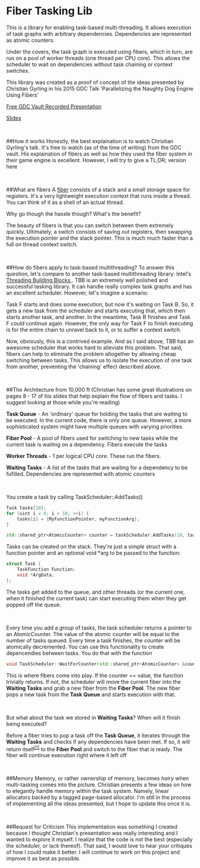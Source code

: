 **Fiber Tasking Lib**
====================

This is a library for enabling task-based multi-threading. It allows execution of task graphs with arbitrary dependencies. Dependencies are represented as atomic counters.

Under the covers, the task graph is executed using fibers, which in turn, are run on a pool of worker threads (one thread per CPU core). This allows the scheduler to wait on dependencies without task chaining or context switches. 

This library was created as a proof of concept of the ideas presented by
Christian Gyrling in his 2015 GDC Talk 'Parallelizing the Naughty Dog Engine Using Fibers'

[Free GDC Vault Recorded Presentation](http://gdcvault.com/play/1022186/Parallelizing-the-Naughty-Dog-Engine)

[Slides](http://twvideo01.ubm-us.net/o1/vault/gdc2015/presentations/Gyrling_Christian_Parallelizing_The_Naughty.pdf)

<br />

##How it works
Honestly, the best explaination is to watch Christian Gyrling's talk. It's free to watch (as of the time of writing) from the GDC vault. His explaination of fibers as well as how they used the fiber system in their game engine is excellent. However, I will try to give a TL;DR; version here

<br />

##What are fibers
A [fiber](https://msdn.microsoft.com/en-us/library/windows/desktop/ms682661%28v=vs.85%29.aspx) consists of a stack and a small storage space for registers. It's a very lightweight execution context that runs inside a thread. You can think of it as a shell of an actual thread. 

Why go though the hassle though? What's the benefit?

The beauty of fibers is that you can switch between them extremely quickly. Ultimately, a switch consists of saving out registers, then swapping the execution pointer and the stack pointer. This is much much faster than a full on thread context switch.

<br />

##How do fibers apply to task-based multithreading?
To answer this question, let's compare to another task-based multithreading library: Intel's [Threading Building Blocks ](https://www.threadingbuildingblocks.org/). TBB is an extremely well polished and successful tasking library. It can handle really complex task graphs and has an excellent scheduler. However, let's imagine a scenario:

Task F starts and does some execution, but now it's waiting on Task B. So, it gets a new task from the scheduler and starts executing that, which then starts another task, and another. In the meantime, Task B finishes and Task F _could_ continue again. However, the only way for Task F to finish executing is for the entire chain to unravel back to it, or to suffer a context switch. 

Now, obviously, this is a contrived example. And as I said above, TBB has an awesome scheduler that works hard to alleviate this problem. That said, fibers can help to eliminate the problem altogether by allowing cheap switching between tasks. This allows us to isolate the execution of one task from another, preventing the 'chaining' effect described above.

<br />

##The Architecture from 10,000 ft
(Christian has some great illustrations on pages 8 - 17 of his slides that help explain the flow of fibers and tasks. I suggest looking at those while you're reading)

**Task Queue** - An 'ordinary' queue for holding the tasks that are waiting to be executed. In the current code, there is only one queue. However, a more sophisticated system might have multiple queues with varying priorities.

**Fiber Pool** - A pool of fibers used for switching to new tasks while the current task is waiting on a dependency. Fibers execute the tasks

**Worker Threads** - 1 per logical CPU core. These run the fibers.

**Waiting Tasks** - A list of the tasks that are waiting for a dependency to be fufilled. Dependencies are represented with atomic counters

<br />

You create a task by calling TaskScheduler::AddTasks()

```C++
Task tasks[10];
for (uint i = 0; i < 10; ++i) {
    tasks[i] = {MyFunctionPointer, myFunctionArg};
}

std::shared_ptr<AtomicCounter> counter = taskScheduler.AddTasks(10, tasks);
```

Tasks can be created on the stack. They're just a simple struct with a function pointer and an optional void \*arg to be passed to the function:

```C++
struct Task {
    TaskFunction Function;
    void *ArgData;
};
```

The tasks get added to the queue, and other threads (or the current one, when it finished the current task) can start executing them when they get popped off the queue.

<br />

Every time you add a _group_ of tasks, the task scheduler returns a pointer to an AtomicCounter. The value of the atomic counter will be equal to the number of tasks queued. Every time a task finishes, the counter will be atomically decremented. You can use this functionality to create depencendies between tasks. You do that with the function

```C++
void TaskScheduler::WaitForCounter(std::shared_ptr<AtomicCounter> &counter, int value);
```

This is where fibers come into play. If the counter == value, the function trivially returns. If not, the scheduler will move the current fiber into the **Waiting Tasks** and grab a new fiber from the **Fiber Pool**. The new fiber pops a new task from the **Task Queue** and starts execution with that.

<br />

But what about the task we stored in **Waiting Tasks**? When will it finish being executed? 

Before a fiber tries to pop a task off the **Task Queue**, it iterates through the **Waiting Tasks** and checks if any dependencies have been met. If so, it will return itself<sup>[\[1\]](https://github.com/RichieSams/FiberTaskingLib/blob/master/source/fiber_tasking_lib/task_scheduler.h#L117)</sup> to the **Fiber Pool** and switch to the fiber that is ready. The fiber will continue execution right where it left off

<br />

##Memory
Memory, or rather ownership of memory, becomes _hairy_ when multi-tasking comes into the picture. Christian presents a few ideas on how to elegantly handle memory within the task system. Namely, linear allocators backed by a tagged page-based allocator. I'm still in the process of implementing all the ideas presented, but I hope to update this once it is.

<br />

##Request for Criticism
This implementation was something I created because I thought Christian's presentation was really interesting and I wanted to explore it myself. I realize that the code is not the best (especially the scheduler, or lack thereof). That said, I would love to hear your critiques of how I could make it better. I will continue to work on this project and improve it as best as possible.





